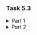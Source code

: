 ### Task 5.3

<details><summary>Part 1</summary>

1. How many states could has a process in Linux?</p>
There are four Linux process states. They are as follows: running & runnable, sleep, stopped, and zombie.   
- Runinng & runnable process state - the process is either running or ready to run.
- Sleep process state - the process is waiting for some to occur or system resources to be allocated. There are two types of these processes:
    - interruptible waiting processes;
    - uninterrupted waiting processes.

- Stopped process state - the process has been stopped.

- Zombie process state - sometimes, when the parent process is killed before the child process terminates, the child processes become orphaned, with the init process assigned as the new parent.
</p>

2.  Examine the pstree command. Make output (highlight) the chain (ancestors) of the current process.  </p>
Syntax:

        pstree [OPTIONS] [UserName or PID]

<img src="1.1"></p>  
Selected the chain of ancestors of the current process:
<img src="1.2"></p>

3.  What is a proc file system?  </p>
The /proc filesystem is a virtual filesystem. It does not take up disk space. Its main task is to obtain the state of the system and partially perform control actions.
</p>

4. Print information about the processor (its type, supported technologies, etc.)</p>  
We can display information about the CPU using the commands

        lscpu
    and

        cat /proc/cpuinfo

    <img src="1.3"></p>
    <img src="1.4"></p>
</p>

5. Use the ps command to get information about the process. The information should be as 
follows: the owner of the process, the arguments with which the process was launched for 
execution, the group owner of this process, etc.</p>
    <img src="1.5"></p>
</p>

6. How to define kernel processes and user processes?  </p>
Kernel processes are displayed using the command:

        ps --ppid=2 --pid=2
    <img src="1.6"></p>
    To display user processes, I use the command:

        ps -N --ppid=2 --pid=2
    <img src="1.7"></p>
</p>

7. Print the list of processes to the terminal. Briefly describe the statuses of the processes. 
What condition are they in, or can they be arriving in? </p>
 To display all processes on the screen, use the command:

        ps -aux

<img src="2.1"></p>

- R - the process is running or ready to run (ready state)
- D - process in a "dreamless sleep" - waiting for disk I/O
- T - the process is stopped (stopped) or traced by the debugger
- S - the process is in a state of waiting (sleeping)
- Z - zombie process
- < - process with negative nice value
- N is a process with a positive nice value 
</p>

8. . Display only the processes of a specific user.</p> 
If you need to see the processes performed by a specific user, use the command:

        ps U <UserName>

    For example:

        ps U ubuntu
<img src="1.8"></p>
</p>

9. . What utilities can be used to analyze existing running tasks (by analyzing the help for the ps 
command)?</p>
Looking at the help for the ps command, we can see that commands such as pgrep, pstree, top and proc can also be used.

<img src="2.2"></p>

</p>

10. What information does top command display?</p>
The top command allows you to display information about the system, as well as a list of processes, dynamically updating information about the resources they consume.
</p>

11.  Display the processes of the specific user using the top command.</p>
To display processes running on behalf of a specific user, use the command:

        top -u ubuntu
<img src="1.9"></p>
</p>

 12. What interactive commands can be used to control the top command? Give a couple of examples.</p>
To control the TOP utility, we can use interactive commands while working with it, so here are some examples:

- h - output help on the utility;
- q or Esc - exit from top;
- A - choice of color scheme;
- d or s - change the interval for updating information;
- H - output process flows;
- k - send a termination signal to the process;
- W - write the current program settings to the configuration file;
- Y - view additional information about the process, open files, ports, logs, etc.;
- Z - change color scheme;
- l - hide or display information about the average load on the system;
- m - turn off or switch the mode of displaying information about the memory;
- x - bold the column by which sorting is performed;
- y - bold processes that are currently running;
- z - switching between color and single color modes;
- c - switching the command output mode, the full path and only the command are available;
- F - setting fields with information about processes;
- o - filtering processes by an arbitrary condition;
- u - filtering processes by username;
- V - display of processes in the form of a tree;
- i - switching the display mode of processes that are not currently using processor resources;
- n - the maximum number of processes to display in the program;
- L - search by word;
- <> - moving the sort field to the right and left;

</p>

 13. Sort the contents of the processes window using various parameters (for example, the 
amount of processor time taken up, etc.)</p>
To sort the output, use the following command:

        ps -ef --sort [sortcolumns]

For example:
<img src="2.3"></p>
<img src="2.4"></p>
<img src="2.5"></p>
<img src="2.6"></p>
</p>

14. Concept of priority, what commands are used to set priority?</p>
Each process in the system is assigned a certain priority, which is taken into account by the process scheduler when allocating processor time to the process. The priority value ranges from -20 (highest priority) to 19 (lowest: the process only runs when there are no other CPU time contenders). The reciprocal value of priority is called the indicator of compliance (nice).  
By default, all processes start with a base priority of 0. The owner of a process can raise its compliance score (lower priority) at any time. The superuser has the right to set any priority value for any process.  
nice - set priority for launched process;
Syntax:

        nice -nice_value command-arguments

    Example: 

        nice -5 wget https://wordpress.org/latest.zip
</p>

 15. Can I change the priority of a process using the top command? If so, how?</p>
 We can change the priority of a process using the top command with the r key.

We use the top command, then press the r key and change the desired values.  

<img src="2.7"></p>

</p>

 16. Examine the kill command. How to send with the kill command
process control signal? Give an example of commonly used signals.</p> 
By executing the kill command, a signal is sent to the system indicating the incorrect operation of the application.
To view all signals, use the command:

    kill -l

<img src="2.8"></p>

To send a signal to a process (or group of processes), you can use the kill command in the following form:

    kill -signal PID[PID..]

</p>

 17. Commands jobs, fg, bg, nohup. What are they for? Use the sleep, yes command to demonstrate the process control mechanism with fg, bg.</p>
 - jobs - allows to see what commands is in our session;
- fg - let to bring command from background to foreground;
- bg - allows to push command from foreground to background;
- nohup - let to save started process after a closing terminal session.
</p>
</details>


<details><summary>Part 2</summary>

 1. Check the implementability of the most frequently used OPENSSH commands in the MS Windows operating system. (Description of the expected result of the commands + screenshots: command – result should be presented)
</p>
The most popular commands to use OpenSSH in OS Windows is:
ssh login@address to connect to the server. 
ssh-keygen to generate new pair of keys.
ssh-add "path\to\key" to add key and connecting without using the path in cli.
scp "path\in\windows" login@adress:/"path/on/server"
<img src="2.9"></p>
<img src="3.1"></p>
<img src="3.2"></p>
</p>

2. Implement basic SSH settings to increase the security of the client-server connection (at least </p>
To improve security, you can use the following settings:
- use another port (different from 22);
- use strong password and username;
- disable login for root account;
- disable empty password;
- configure idle timeout interval;
- use public/private keys for authification;
- forbid connection by a password authentication.

</p>

3. List the options for choosing keys for encryption in SSH. Implement 3 of them. </p>
We can choose the following keys to encrypt in SSH:
- rsa;
- dsa;
- ecdsa;
- ed25519;
- ed25519-sk.
Use the 't' option to change the key type.  
Examples:
<img src="3.3"></p>
<img src="3.4"></p>
<img src="3.5"></p>
</p>

4. Implement port forwarding for the SSH client from the host machine to the guest Linux virtual machine behind NAT. </p>
<img src="3.6"></p>
<img src="3.7"></p>
</p>

</details>